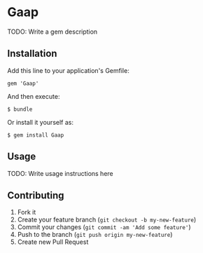 # Gaap

TODO: Write a gem description

## Installation

Add this line to your application's Gemfile:

    gem 'Gaap'

And then execute:

    $ bundle

Or install it yourself as:

    $ gem install Gaap

## Usage

TODO: Write usage instructions here

## Contributing

1. Fork it
2. Create your feature branch (`git checkout -b my-new-feature`)
3. Commit your changes (`git commit -am 'Add some feature'`)
4. Push to the branch (`git push origin my-new-feature`)
5. Create new Pull Request
